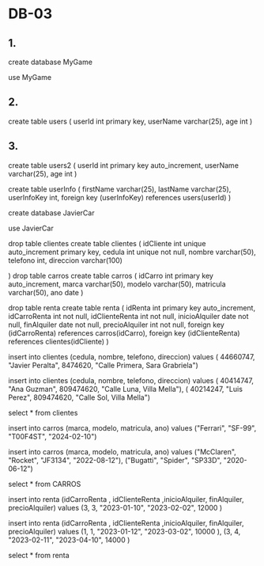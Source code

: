 # DB-03

## 1.
create database MyGame

use MyGame

## 2.
create table users (
	userId int primary key,
	userName varchar(25),
	age int
)

## 3.
create table users2 (
	userId int primary key auto_increment,
	userName varchar(25),
	age int
)

create table userInfo (
	firstName varchar(25),
	lastName varchar(25),
	userInfoKey int,
	foreign key (userInfoKey) references users(userId)
)


create database JavierCar

use JavierCar

drop table clientes
create table clientes (
	idCliente int unique auto_increment primary key,
	cedula int unique not null,
	nombre varchar(50),
	telefono int,
	direccion varchar(100)
	
)
drop table carros
create table carros (
	idCarro int primary key auto_increment,	
	marca varchar(50),
	modelo varchar(50),
	matricula varchar(50),
	ano date
)

drop table renta
create table renta (
	idRenta int primary key auto_increment,
	idCarroRenta int not null,
	idClienteRenta int not null,
	inicioAlquiler date not null,
	finAlquiler date not null,
	precioAlquiler int not null,
	foreign key (idCarroRenta) references carros(idCarro),
	foreign key (idClienteRenta) references clientes(idCliente)
)


insert into clientes (cedula, nombre, telefono, direccion) 
values ( 44660747, "Javier Peralta", 8474620, "Calle Primera, Sara Grabriela")

insert into clientes (cedula, nombre, telefono, direccion) 
values ( 40414747, "Ana Guzman", 809474620, "Calle Luna, Villa Mella"),
( 40214247, "Luis Perez", 809474620, "Calle Sol, Villa Mella")


select * from clientes

insert into carros (marca, modelo, matricula, ano) values ("Ferrari", "SF-99", "T00F4ST", "2024-02-10")

insert into carros (marca, modelo, matricula, ano) values
("McClaren", "Rocket", "JF3134", "2022-08-12"),
("Bugatti", "Spider", "SP33D", "2020-06-12")

select * from CARROS

insert into renta (idCarroRenta , idClienteRenta ,inicioAlquiler, finAlquiler, precioAlquiler) 
values (3, 3, "2023-01-10", "2023-02-02", 12000 )

insert into renta (idCarroRenta , idClienteRenta ,inicioAlquiler, finAlquiler, precioAlquiler) 
values (1, 1, "2023-01-12", "2023-03-02", 10000 ),
(3, 4, "2023-02-11", "2023-04-10", 14000 )


select  * from renta 	



